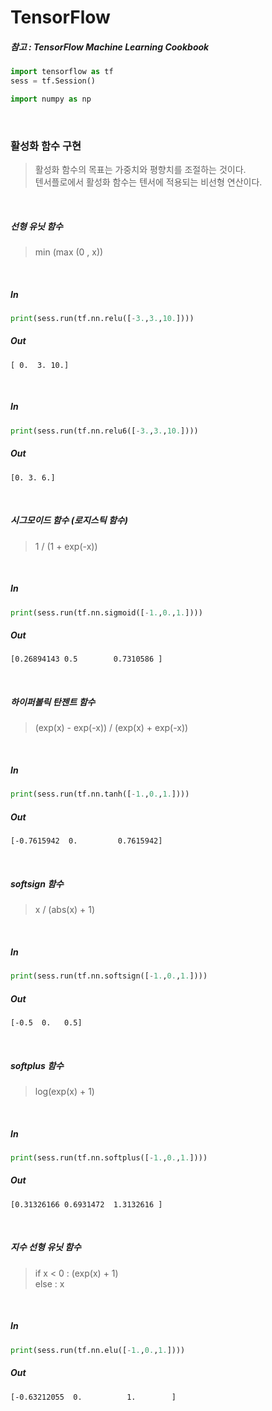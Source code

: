 
# TensorFlow

##### 참고 : TensorFlow Machine Learning Cookbook


```python
import tensorflow as tf
sess = tf.Session()
```

```python
import numpy as np
```

<br>

### 활성화 함수 구현

> 활성화 함수의 목표는 가중치와 평향치를 조절하는 것이다. <br>
> 텐서플로에서 활성화 함수는 텐서에 적용되는 비선형 연산이다. <br>

<br>

##### 선형 유닛 함수
> min (max (0 , x))

<br>

##### In
```python
print(sess.run(tf.nn.relu([-3.,3.,10.])))
```
##### Out
    [ 0.  3. 10.]
    
<br>

##### In
```python
print(sess.run(tf.nn.relu6([-3.,3.,10.])))
```
##### Out
    [0. 3. 6.]
    
<br>    

##### 시그모이드 함수 (로지스틱 함수)
> 1 / (1 + exp(-x))

<br>

##### In
```python
print(sess.run(tf.nn.sigmoid([-1.,0.,1.])))
```
##### Out
    [0.26894143 0.5        0.7310586 ]

<br>

##### 하이퍼볼릭 탄젠트 함수
> (exp(x) - exp(-x)) / (exp(x) + exp(-x))

<br>

##### In
```python
print(sess.run(tf.nn.tanh([-1.,0.,1.])))
```
##### Out
    [-0.7615942  0.         0.7615942]
    
<br>

##### softsign 함수
> x / (abs(x) + 1)

<br>

##### In
```python
print(sess.run(tf.nn.softsign([-1.,0.,1.])))
```
##### Out
    [-0.5  0.   0.5]
    
<br>

##### softplus 함수
> log(exp(x) + 1)

<br>

##### In
```python
print(sess.run(tf.nn.softplus([-1.,0.,1.])))
```
##### Out
    [0.31326166 0.6931472  1.3132616 ]
    
<br>

##### 지수 선형 유닛 함수
> if x < 0 : (exp(x) + 1) <br>
> else : x

<br>

##### In
```python
print(sess.run(tf.nn.elu([-1.,0.,1.])))
```
##### Out
    [-0.63212055  0.          1.        ]
    
